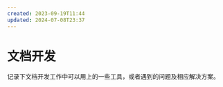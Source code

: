 ```yaml
---
created: 2023-09-19T11:44
updated: 2024-07-08T23:37
---
```

# 文档开发

记录下文档开发工作中可以用上的一些工具，或者遇到的问题及相应解决方案。
